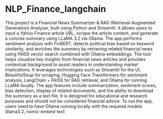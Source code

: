 # NLP_Finance_langchain
This project is a Financial News Summarizer & RAG (Retrieval-Augmented Generation) Analyzer, built using Python and Streamlit. It allows users to input a Yahoo Finance article URL, scrape the article content, and generate a concise summary using LLaMA 3.2 via Ollama. The app performs sentiment analysis with FinBERT, detects political bias based on keyword similarity, and enriches the summary by retrieving related financial news using FAISS vector search combined with Ollama embeddings. The tool helps visualize key insights from financial news articles and provides contextual background to assist readers in understanding market implications. It leverages technologies such as Streamlit for the UI, BeautifulSoup for scraping, Hugging Face Transformers for sentiment analysis, LangChain + FAISS for RAG retrieval, and Ollama for running LLaMA locally. The app features include summarization, sentiment scores, bias detection, display of related documents, and the ability to download the summary as a text file. It is designed for educational and research purposes and should not be considered financial advice. To run the app, users need to have Ollama running locally with the required models (llama3.2, nomic-embed-text
